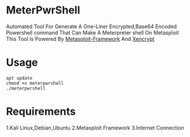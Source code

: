 # MeterPwrShell
Automated Tool For Generate A One-Liner Encrypted,Base64 Encoded Powershell command That Can Make A Meterpreter shell On Metasploit
This Tool Is Powered By [Metasploit-Framework](https://github.com/rapid7/metasploit-framework) And [Xencrypt](https://github.com/the-xentropy/xencrypt)
# Usage
```
apt update
chmod +x meterpwrshell
./meterpwrshell
```
# Requirements
1.Kali Linux,Debian,Ubuntu
2.Metasploit Framework
3.Internet Connection

